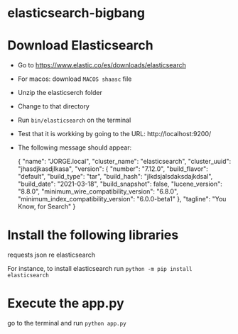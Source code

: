 # elasticsearch-bigbang

# Download Elasticsearch
- Go to https://www.elastic.co/es/downloads/elasticsearch
- For macos: download `MACOS shaasc` file
- Unzip the elasticserch folder 
- Change to that directory
- Run `bin/elasticsearch` on the terminal
- Test that it is workking by going to the URL: http://localhost:9200/
- The following message should appear:

    {
        "name": "JORGE.local",
        "cluster_name": "elasticsearch",
        "cluster_uuid": "jhasdjkasdjlkasa",
        "version": {
        "number": "7.12.0",
        "build_flavor": "default",
        "build_type": "tar",
        "build_hash": "jlkdsjalsdaksdajkdsal",
        "build_date": "2021-03-18",
        "build_snapshot": false,
        "lucene_version": "8.8.0",
        "minimum_wire_compatibility_version": "6.8.0",
        "minimum_index_compatibility_version": "6.0.0-beta1"
        },
        "tagline": "You Know, for Search"
    }


# Install the following libraries
requests
json
re
elasticsearch

For instance, to install elasticsearch run `python -m pip install elasticsearch`

# Execute the app.py
go to the terminal and run `python app.py`
